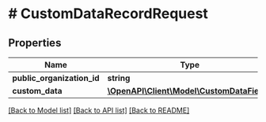 # # CustomDataRecordRequest

## Properties

Name | Type | Description | Notes
------------ | ------------- | ------------- | -------------
**public_organization_id** | **string** |  |
**custom_data** | [**\OpenAPI\Client\Model\CustomDataField[]**](CustomDataField.md) |  |

[[Back to Model list]](../../README.md#models) [[Back to API list]](../../README.md#endpoints) [[Back to README]](../../README.md)
